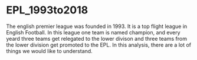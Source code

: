 # EPL_1993to2018
The english premier league was founded in 1993. It is a top flight league in English Football.
In this league one team is named champion, and every yeard three teams get relegated to the lower divison and three teams from the lower division get promoted to the EPL.
In this analysis, there are a lot of things we would like to understand.

